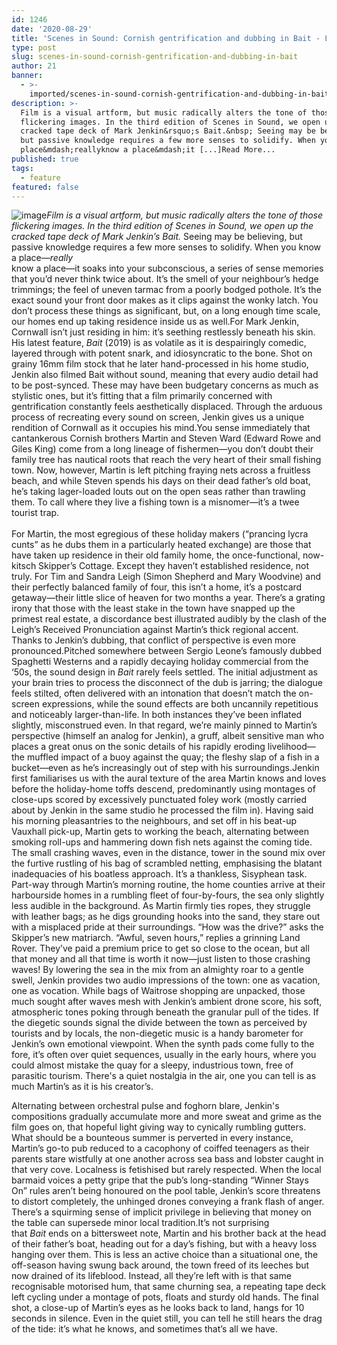 ```yaml
---
id: 1246
date: '2020-08-29'
title: 'Scenes in Sound: Cornish gentrification and dubbing in Bait - Loose Lips'
type: post
slug: scenes-in-sound-cornish-gentrification-and-dubbing-in-bait
author: 21
banner:
  - >-
    imported/scenes-in-sound-cornish-gentrification-and-dubbing-in-bait/image1246.jpeg
description: >-
  Film is a visual artform, but music radically alters the tone of those
  flickering images. In the third edition of Scenes in Sound, we open up the
  cracked tape deck of Mark Jenkin&rsquo;s Bait.&nbsp; Seeing may be believing,
  but passive knowledge requires a few more senses to solidify. When you know a
  place&mdash;reallyknow a place&mdash;it [...]Read More...
published: true
tags:
  - feature
featured: false
---
```

![image](../imported/scenes-in-sound-cornish-gentrification-and-dubbing-in-bait/image1246.jpeg)_Film is a visual artform, but music radically alters the tone of those flickering images. In the third edition of Scenes in Sound, we open up the cracked tape deck of Mark Jenkin’s Bait._ Seeing may be believing, but passive knowledge requires a few more senses to solidify. When you know a place—_really_  
know a place—it soaks into your subconscious, a series of sense memories that you’d never think twice about. It’s the smell of your neighbour’s hedge trimmings; the feel of uneven tarmac from a poorly bodged pothole. It’s the exact sound your front door makes as it clips against the wonky latch. You don’t process these things as significant, but, on a long enough time scale, our homes end up taking residence inside us as well.For Mark Jenkin, Cornwall isn’t just residing in him: it’s seething restlessly beneath his skin. His latest feature, _Bait_ (2019) is as volatile as it is despairingly comedic, layered through with potent snark, and idiosyncratic to the bone. Shot on grainy 16mm film stock that he later hand-processed in his home studio, Jenkin also filmed Bait without sound, meaning that every audio detail had to be post-synced. These may have been budgetary concerns as much as stylistic ones, but it’s fitting that a film primarily concerned with gentrification constantly feels aesthetically displaced. Through the arduous process of recreating every sound on screen, Jenkin gives us a unique rendition of Cornwall as it occupies his mind.You sense immediately that cantankerous Cornish brothers Martin and Steven Ward (Edward Rowe and Giles King) come from a long lineage of fishermen—you don’t doubt their family tree has nautical roots that reach the very heart of their small fishing town. Now, however, Martin is left pitching fraying nets across a fruitless beach, and while Steven spends his days on their dead father’s old boat, he’s taking lager-loaded louts out on the open seas rather than trawling them. To call where they live a fishing town is a misnomer—it’s a twee tourist trap.  
 [](https://www.youtube.com/watch?v=eVlPl0SXFiE)  
For Martin, the most egregious of these holiday makers (“prancing lycra cunts” as he dubs them in a particularly heated exchange) are those that have taken up residence in their old family home, the once-functional, now-kitsch Skipper’s Cottage. Except they haven’t established residence, not truly. For Tim and Sandra Leigh (Simon Shepherd and Mary Woodvine) and their perfectly balanced family of four, this isn’t a home, it’s a postcard getaway—their little slice of heaven for two months a year. There’s a grating irony that those with the least stake in the town have snapped up the primest real estate, a discordance best illustrated audibly by the clash of the Leigh’s Received Pronunciation against Martin’s thick regional accent. Thanks to Jenkin’s dubbing, that conflict of perspective is even more pronounced.Pitched somewhere between Sergio Leone’s famously dubbed Spaghetti Westerns and a rapidly decaying holiday commercial from the ‘50s, the sound design in _Bait_ rarely feels settled. The initial adjustment as your brain tries to process the disconnect of the dub is jarring; the dialogue feels stilted, often delivered with an intonation that doesn’t match the on-screen expressions, while the sound effects are both uncannily repetitious and noticeably larger-than-life. In both instances they’ve been inflated slightly, misconstrued even. In that regard, we’re mainly pinned to Martin’s perspective (himself an analog for Jenkin), a gruff, albeit sensitive man who places a great onus on the sonic details of his rapidly eroding livelihood—the muffled impact of a buoy against the quay; the fleshy slap of a fish in a bucket—even as he’s increasingly out of step with his surroundings.Jenkin first familiarises us with the aural texture of the area Martin knows and loves before the holiday-home toffs descend, predominantly using montages of close-ups scored by excessively punctuated foley work (mostly carried about by Jenkin in the same studio he processed the film in). Having said his morning pleasantries to the neighbours, and set off in his beat-up Vauxhall pick-up, Martin gets to working the beach, alternating between smoking roll-ups and hammering down fish nets against the coming tide. The small crashing waves, even in the distance, tower in the sound mix over the furtive rustling of his bag of scrambled netting, emphasising the blatant inadequacies of his boatless approach. It’s a thankless, Sisyphean task.[](https://www.youtube.com/watch?v=WjWoCUH6MEQ)  
Part-way through Martin’s morning routine, the home counties arrive at their harbourside homes in a rumbling fleet of four-by-fours, the sea only slightly less audible in the background. As Martin firmly ties ropes, they struggle with leather bags; as he digs grounding hooks into the sand, they stare out with a misplaced pride at their surroundings. “How was the drive?” asks the Skipper’s new matriarch. “Awful, seven hours,” replies a grinning Land Rover. They’ve paid a premium price to get so close to the ocean, but all that money and all that time is worth it now—just listen to those crashing waves! By lowering the sea in the mix from an almighty roar to a gentle swell, Jenkin provides two audio impressions of the town: one as vacation, one as vocation. While bags of Waitrose shopping are unpacked, those much sought after waves mesh with Jenkin’s ambient drone score, his soft, atmospheric tones poking through beneath the granular pull of the tides. If the diegetic sounds signal the divide between the town as perceived by tourists and by locals, the non-diegetic music is a handy barometer for Jenkin’s own emotional viewpoint. When the synth pads come fully to the fore, it’s often over quiet sequences, usually in the early hours, where you could almost mistake the quay for a sleepy, industrious town, free of parasitic tourism. There's a quiet nostalgia in the air, one you can tell is as much Martin’s as it is his creator’s.  
[](https://www.youtube.com/watch?v=Q3WW43rYans)  
  
Alternating between orchestral pulse and foghorn blare, Jenkin's compositions gradually accumulate more and more sweat and grime as the film goes on, that hopeful light giving way to cynically rumbling gutters. What should be a bounteous summer is perverted in every instance, Martin’s go-to pub reduced to a cacophony of coiffed teenagers as their parents stare wistfully at one another across sea bass and lobster caught in that very cove. Localness is fetishised but rarely respected. When the local barmaid voices a petty gripe that the pub’s long-standing “Winner Stays On” rules aren’t being honoured on the pool table, Jenkin’s score threatens to distort completely, the unhinged drones conveying a frank flash of anger. There’s a squirming sense of implicit privilege in believing that money on the table can supersede minor local tradition.It’s not surprising that _Bait_ ends on a bittersweet note, Martin and his brother back at the head of their father’s boat, heading out for a day’s fishing, but with a heavy loss hanging over them. This is less an active choice than a situational one, the off-season having swung back around, the town freed of its leeches but now drained of its lifeblood. Instead, all they’re left with is that same recognisable motorised hum, that same churning sea, a repeating tape deck left cycling under a montage of pots, floats and sturdy old hands. The final shot, a close-up of Martin’s eyes as he looks back to land, hangs for 10 seconds in silence. Even in the quiet still, you can tell he still hears the drag of the tide: it’s what he knows, and sometimes that’s all we have.